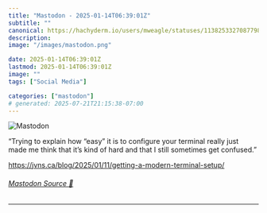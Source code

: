 ```yaml
---
title: "Mastodon - 2025-01-14T06:39:01Z"
subtitle: ""
canonical: https://hachyderm.io/users/mweagle/statuses/113825332708779838
description:
image: "/images/mastodon.png"

date: 2025-01-14T06:39:01Z
lastmod: 2025-01-14T06:39:01Z
image: ""
tags: ["Social Media"]

categories: ["mastodon"]
# generated: 2025-07-21T21:15:38-07:00
---
```

![Mastodon](/images/mastodon.png)

<p>“Trying to explain how “easy” it is to configure your terminal really just made me think that it’s kind of hard and that I still sometimes get confused.”</p><p><a href="https://jvns.ca/blog/2025/01/11/getting-a-modern-terminal-setup/" target="_blank" rel="nofollow noopener noreferrer" translate="no"><span class="invisible">https://</span><span class="ellipsis">jvns.ca/blog/2025/01/11/gettin</span><span class="invisible">g-a-modern-terminal-setup/</span></a></p>


###### [Mastodon Source 🐘](https://hachyderm.io/@mweagle/113825332708779838)

___
